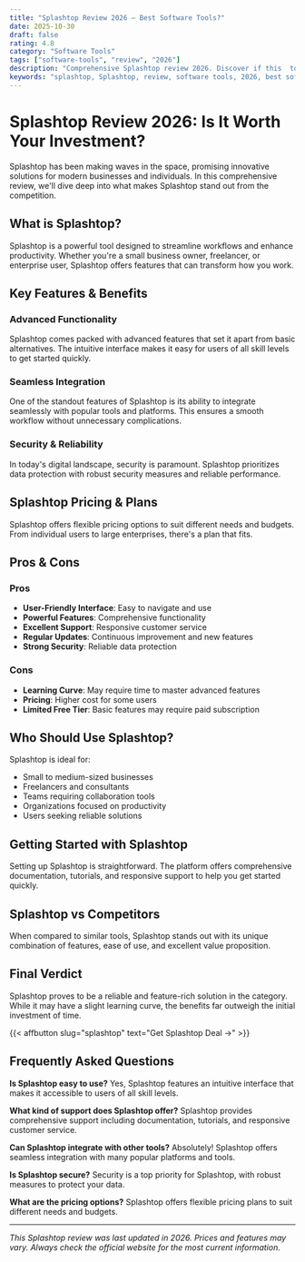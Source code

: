 ```yaml
---
title: "Splashtop Review 2026 – Best Software Tools?"
date: 2025-10-30
draft: false
rating: 4.8
category: "Software Tools"
tags: ["software-tools", "review", "2026"]
description: "Comprehensive Splashtop review 2026. Discover if this  tool is the best choice for your needs."
keywords: "splashtop, Splashtop, review, software tools, 2026, best software tools"
---
```


# Splashtop Review 2026: Is It Worth Your Investment?

Splashtop has been making waves in the  space, promising innovative solutions for modern businesses and individuals. In this comprehensive review, we'll dive deep into what makes Splashtop stand out from the competition.

## What is Splashtop?

Splashtop is a powerful  tool designed to streamline workflows and enhance productivity. Whether you're a small business owner, freelancer, or enterprise user, Splashtop offers features that can transform how you work.

## Key Features & Benefits

### Advanced Functionality
Splashtop comes packed with advanced features that set it apart from basic alternatives. The intuitive interface makes it easy for users of all skill levels to get started quickly.

### Seamless Integration
One of the standout features of Splashtop is its ability to integrate seamlessly with popular tools and platforms. This ensures a smooth workflow without unnecessary complications.

### Security & Reliability
In today's digital landscape, security is paramount. Splashtop prioritizes data protection with robust security measures and reliable performance.

## Splashtop Pricing & Plans

Splashtop offers flexible pricing options to suit different needs and budgets. From individual users to large enterprises, there's a plan that fits.

## Pros & Cons

### Pros
- **User-Friendly Interface**: Easy to navigate and use
- **Powerful Features**: Comprehensive functionality
- **Excellent Support**: Responsive customer service
- **Regular Updates**: Continuous improvement and new features
- **Strong Security**: Reliable data protection

### Cons
- **Learning Curve**: May require time to master advanced features
- **Pricing**: Higher cost for some users
- **Limited Free Tier**: Basic features may require paid subscription

## Who Should Use Splashtop?

Splashtop is ideal for:
- Small to medium-sized businesses
- Freelancers and consultants
- Teams requiring collaboration tools
- Organizations focused on productivity
- Users seeking reliable  solutions

## Getting Started with Splashtop

Setting up Splashtop is straightforward. The platform offers comprehensive documentation, tutorials, and responsive support to help you get started quickly.

## Splashtop vs Competitors

When compared to similar tools, Splashtop stands out with its unique combination of features, ease of use, and excellent value proposition.

## Final Verdict

Splashtop proves to be a reliable and feature-rich solution in the  category. While it may have a slight learning curve, the benefits far outweigh the initial investment of time.

{{< affbutton slug="splashtop" text="Get Splashtop Deal →" >}}

## Frequently Asked Questions

**Is Splashtop easy to use?**
Yes, Splashtop features an intuitive interface that makes it accessible to users of all skill levels.

**What kind of support does Splashtop offer?**
Splashtop provides comprehensive support including documentation, tutorials, and responsive customer service.

**Can Splashtop integrate with other tools?**
Absolutely! Splashtop offers seamless integration with many popular platforms and tools.

**Is Splashtop secure?**
Security is a top priority for Splashtop, with robust measures to protect your data.

**What are the pricing options?**
Splashtop offers flexible pricing plans to suit different needs and budgets.

---

*This Splashtop review was last updated in 2026. Prices and features may vary. Always check the official website for the most current information.*
